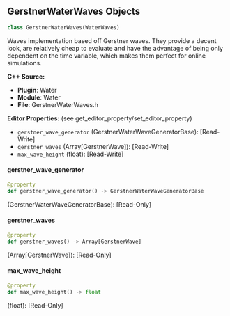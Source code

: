 ## GerstnerWaterWaves Objects

```python
class GerstnerWaterWaves(WaterWaves)
```

Waves implementation based off Gerstner waves.
They provide a decent look, are relatively cheap to evaluate and have the advantage of being only dependent on the time variable, which makes them perfect for online simulations.

**C++ Source:**

- **Plugin**: Water
- **Module**: Water
- **File**: GerstnerWaterWaves.h

**Editor Properties:** (see get_editor_property/set_editor_property)

- ``gerstner_wave_generator`` (GerstnerWaterWaveGeneratorBase):  [Read-Write]
- ``gerstner_waves`` (Array[GerstnerWave]):  [Read-Write]
- ``max_wave_height`` (float):  [Read-Write]

<a id="unreal.GerstnerWaterWaves.gerstner_wave_generator"></a>

#### gerstner_wave_generator

```python
@property
def gerstner_wave_generator() -> GerstnerWaterWaveGeneratorBase
```

(GerstnerWaterWaveGeneratorBase):  [Read-Only]

<a id="unreal.GerstnerWaterWaves.gerstner_waves"></a>

#### gerstner_waves

```python
@property
def gerstner_waves() -> Array[GerstnerWave]
```

(Array[GerstnerWave]):  [Read-Only]

<a id="unreal.GerstnerWaterWaves.max_wave_height"></a>

#### max_wave_height

```python
@property
def max_wave_height() -> float
```

(float):  [Read-Only]

<a id="unreal.LakeCollisionComponent"></a>